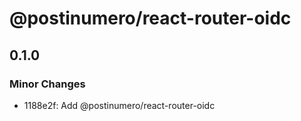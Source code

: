 # @postinumero/react-router-oidc

## 0.1.0

### Minor Changes

- 1188e2f: Add @postinumero/react-router-oidc
